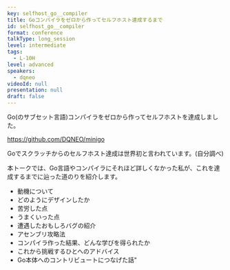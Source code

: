 ```yaml
---
key: selfhost_go__compiler
title: Goコンパイラをゼロから作ってセルフホスト達成するまで
id: selfhost_go__compiler
format: conference
talkType: long_session
level: intermediate
tags:
  - L-10H
level: advanced
speakers:
  - dqneo
videoId: null
presentation: null
draft: false
---
```

Go(のサブセット言語)コンパイラをゼロから作ってセルフホストを達成しました。

https://github.com/DQNEO/minigo

Goでスクラッチからのセルフホスト達成は世界初と言われています。(自分調べ)

本トークでは、Go言語やコンパイラにそれほど詳しくなかった私が、これを達成するまでに辿った道のりを紹介します。

* 動機について
* どのようにデザインしたか
* 苦労した点
* うまくいった点
* 遭遇したおもしろバグの紹介
* アセンブリ攻略法
* コンパイラ作った結果、どんな学びを得られたか
* これから挑戦するひとへのアドバイス
* Go本体へのコントリビュートにつなげた話"
